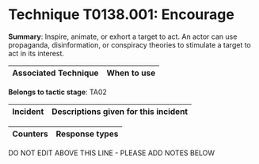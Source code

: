 # Technique T0138.001: Encourage

**Summary**: Inspire, animate, or exhort a target to act. An actor can use propaganda, disinformation, or conspiracy theories to stimulate a target to act in its interest.   


| Associated Technique | When to use |
| --------- | ------------------------- |


**Belongs to tactic stage**: TA02


| Incident | Descriptions given for this incident |
| -------- | -------------------- |



| Counters | Response types |
| -------- | -------------- |


DO NOT EDIT ABOVE THIS LINE - PLEASE ADD NOTES BELOW
